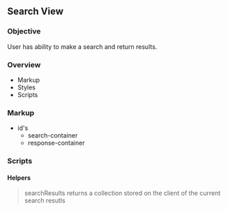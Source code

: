 ## Search View 
### Objective
User has ability to make a search and return results. 

### Overview
* Markup
* Styles
* Scripts

### Markup
* id's
  * search-container
  * response-container

### Scripts
#### Helpers
> searchResults returns a collection stored on the client of the current search resutls